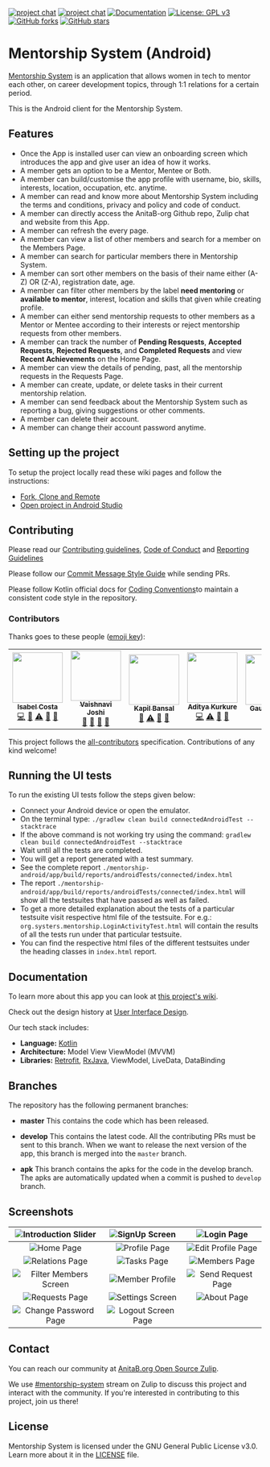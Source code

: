 
[![project chat](https://img.shields.io/badge/zulip-join_chat-brightgreen.svg?logo=zulip)](https://anitab-org.zulipchat.com/#narrow/stream/222534-mentorship-system)
[![project chat](https://img.shields.io/badge/Docusauras%20-2.0.0--alpha.72-brightgreen)](https://anitab-org.github.io/mentorship-android/)
[![Documentation](https://img.shields.io/badge/documentation-mentorship--android-green.svg)](https://anitab-org.github.io/mentorship-android/)
[![License: GPL v3](https://img.shields.io/badge/License-GPL%20v3-blue.svg?logo=GNU)](http://www.gnu.org/licenses/gpl-3.0)
[![GitHub forks](https://img.shields.io/github/forks/anitab-org/mentorship-android?style=social)](https://github.com/anitab-org/mentorship-android/network)
[![GitHub stars](https://img.shields.io/github/stars/anitab-org/mentorship-android?style=social)](https://github.com/anitab-org/mentorship-android/stargazers)

# Mentorship System (Android)

[Mentorship System](https://github.com/anitab-org/mentorship-backend) is an application that allows women in tech to mentor each other, on career development topics, through 1:1 relations for a certain period.

This is the Android client for the Mentorship System.

## Features
* Once the App is installed user can view an onboarding screen which introduces the app and give user an idea of how it works.
* A member gets an option to be a Mentor, Mentee or Both.
* A member can build/customise the app profile with username, bio, skills, interests, location, occupation, etc. anytime.
* A member can read and know more about Mentorship System including the terms and conditions, privacy and policy and code of conduct.
* A member can directly access the AnitaB-org Github repo, Zulip chat and website from this App.
* A member can refresh the every page.
* A member can view a list of other members and search for a member on the Members Page.
* A member can search for particular members there in Mentorship System.
* A member can sort other members on the basis of their name either (A-Z) OR (Z-A), registration date, age.
* A member can filter other members by the label **need mentoring** or **available to mentor**, interest, location and skills that given while creating profile.
* A member can either send mentorship requests to other members as a Mentor or Mentee according to their interests or reject mentorship requests from other members.
* A member can track the number of **Pending Resquests**, **Accepted Requests**, **Rejected Requests**, and **Completed Requests** and view **Recent Achievements** on the Home Page.
* A member can view the details of pending, past, all the mentorship requests in the Requests Page.
* A member can create, update, or delete tasks in their current mentorship relation.
* A member can send feedback about the Mentorship System such as reporting a bug, giving suggestions or other comments.
* A member can delete their account.
* A member can change their account password anytime.

## Setting up the project

To setup the project locally read these wiki pages and follow the instructions:

 - [Fork, Clone and Remote](https://github.com/anitab-org/mentorship-android/wiki/Fork%2C-Clone-%26-Remote)
 - [Open project in Android Studio](https://github.com/anitab-org/mentorship-android/wiki/Open-the-project-in-Android-Studio)

## Contributing

Please read our [Contributing guidelines](https://github.com/anitab-org/mentorship-android/blob/develop/.github/CONTRIBUTING.md), [Code of Conduct](http://systers.io/code-of-conduct) and [Reporting Guidelines](http://systers.io/reporting-guidelines)

Please follow our [Commit Message Style Guide](https://github.com/anitab-org/mentorship-android/wiki/Commit-Message-Style-Guide) while sending PRs.

Please follow Kotlin official docs for [Coding Conventions](https://kotlinlang.org/docs/reference/coding-conventions.html)to maintain a consistent code style in the repository.

### Contributors

Thanks goes to these people ([emoji key](https://github.com/all-contributors/all-contributors#emoji-key)):

<!-- ALL-CONTRIBUTORS-LIST:START - Do not remove or modify this section -->
<!-- prettier-ignore-start -->
<!-- markdownlint-disable -->
<table>
  <tr>
    <td align="center"><a href="https://isabelcosta.github.io/"><img src="https://avatars.githubusercontent.com/u/11148726?v=4?s=100" width="100px;" alt=""/><br /><sub><b>Isabel Costa</b></sub></a><br /><a href="https://github.com/anitab-org/mentorship-android/commits?author=isabelcosta" title="Code">💻</a> <a href="#maintenance-isabelcosta" title="Maintenance">🚧</a> <a href="https://github.com/anitab-org/mentorship-android/commits?author=isabelcosta" title="Tests">⚠️</a> <a href="https://github.com/anitab-org/mentorship-android/commits?author=isabelcosta" title="Documentation">📖</a> <a href="#design-isabelcosta" title="Design">🎨</a></td>
    <td align="center"><a href="https://github.com/vj-codes"><img src="https://avatars.githubusercontent.com/u/60894542?v=4?s=100" width="100px;" alt=""/><br /><sub><b>Vaishnavi Joshi</b></sub></a><br /><a href="#maintenance-vj-codes" title="Maintenance">🚧</a> <a href="#design-vj-codes" title="Design">🎨</a> <a href="https://github.com/anitab-org/mentorship-android/pulls?q=is%3Apr+reviewed-by%3Avj-codes" title="Reviewed Pull Requests">👀</a> <a href="#userTesting-vj-codes" title="User Testing">📓</a></td>
    <td align="center"><a href="https://github.com/devkapilbansal"><img src="https://avatars.githubusercontent.com/u/42766576?v=4?s=100" width="100px;" alt=""/><br /><sub><b>Kapil Bansal</b></sub></a><br /><a href="#maintenance-devkapilbansal" title="Maintenance">🚧</a> <a href="https://github.com/anitab-org/mentorship-android/commits?author=devkapilbansal" title="Tests">⚠️</a> <a href="https://github.com/anitab-org/mentorship-android/pulls?q=is%3Apr+reviewed-by%3Adevkapilbansal" title="Reviewed Pull Requests">👀</a> <a href="#userTesting-devkapilbansal" title="User Testing">📓</a></td>
    <td align="center"><a href="https://github.com/epicadk"><img src="https://avatars.githubusercontent.com/u/56596662?v=4?s=100" width="100px;" alt=""/><br /><sub><b>Aditya Kurkure</b></sub></a><br /><a href="https://github.com/anitab-org/mentorship-android/commits?author=epicadk" title="Code">💻</a> <a href="https://github.com/anitab-org/mentorship-android/commits?author=epicadk" title="Tests">⚠️</a> <a href="https://github.com/anitab-org/mentorship-android/pulls?q=is%3Apr+reviewed-by%3Aepicadk" title="Reviewed Pull Requests">👀</a> <a href="#userTesting-epicadk" title="User Testing">📓</a></td>
    <td align="center"><a href="https://github.com/gaurivn"><img src="https://avatars.githubusercontent.com/u/48416306?v=4?s=100" width="100px;" alt=""/><br /><sub><b>Gauri V. Nair</b></sub></a><br /><a href="#maintenance-gaurivn" title="Maintenance">🚧</a> <a href="https://github.com/anitab-org/mentorship-android/pulls?q=is%3Apr+reviewed-by%3Agaurivn" title="Reviewed Pull Requests">👀</a></td>
  </tr>
</table>

<!-- markdownlint-restore -->
<!-- prettier-ignore-end -->

<!-- ALL-CONTRIBUTORS-LIST:END -->

This project follows the [all-contributors](https://github.com/all-contributors/all-contributors) specification.
Contributions of any kind welcome!

## Running the UI tests

To run the existing UI tests follow the steps given below:
* Connect your Android device or open the emulator.
* On the terminal type: `./gradlew clean build connectedAndroidTest --stacktrace`
* If the above command is not working try using the command: `gradlew clean build connectedAndroidTest --stacktrace`
* Wait until all the tests are completed.
* You will get a report generated with a test summary.
* See the complete report `./mentorship-android/app/build/reports/androidTests/connected/index.html`
* The report `./mentorship-android/app/build/reports/androidTests/connected/index.html` will show all the testsuites that have passed as well as failed.
* To get a more detailed explanation about the tests of a particular testsuite visit respective html file of the testsuite.
  For e.g.: `org.systers.mentorship.LoginActivityTest.html` will contain the results of all the tests run under that particular testsuite.
* You can find the respective html files of the different testsuites under the heading classes in `index.html` report.

## Documentation

To learn more about this app you can look at [this project's wiki](https://github.com/anitab-org/mentorship-android/wiki).

Check out the design history at [User Interface Design](https://github.com/anitab-org/mentorship-android/wiki/User-Interface-Design).

Our tech stack includes:
- **Language:** [Kotlin](https://kotlinlang.org/)
- **Architecture:** Model View ViewModel (MVVM)
- **Libraries:** [Retrofit](http://square.github.io/retrofit/), [RxJava](https://github.com/ReactiveX/RxJava), ViewModel, LiveData, DataBinding

## Branches

The repository has the following permanent branches:

 * **master** This contains the code which has been released.

 * **develop** This contains the latest code. All the contributing PRs must be sent to this branch. When we want to release the next version of the app, this branch is merged into the `master` branch.

 * **apk** This branch contains the apks for the code in the develop branch. The apks are automatically updated when a commit is pushed to `develop` branch.

## Screenshots
|![Introduction Slider](https://user-images.githubusercontent.com/63957920/107955208-86743280-6fc3-11eb-9d5f-0e1031beb992.jpeg)|![SignUp Screen](https://user-images.githubusercontent.com/63957920/107955263-968c1200-6fc3-11eb-952d-def226ef1174.jpeg)|![Login Page](https://user-images.githubusercontent.com/63957920/107955213-883df600-6fc3-11eb-9d43-768a25f11aff.jpeg)|
|:---:|:---:|:---:|
|![Home Page](https://user-images.githubusercontent.com/63957920/107955205-84aa6f00-6fc3-11eb-95c7-4db92f18f6df.jpeg)|![Profile Page](https://user-images.githubusercontent.com/63957920/107955253-94c24e80-6fc3-11eb-9463-39aa50cb382c.jpeg)|![Edit Profile Page](https://user-images.githubusercontent.com/63957920/107955188-7f4d2480-6fc3-11eb-8698-66f41d6ae835.jpeg)|
|![Relations Page](https://user-images.githubusercontent.com/63957920/107955255-955ae500-6fc3-11eb-8d00-2664a2dce0cc.jpeg)|![Tasks Page](https://user-images.githubusercontent.com/63957920/107955267-9724a880-6fc3-11eb-9b20-c11ee5013014.jpeg)|![Members Page](https://user-images.githubusercontent.com/63957920/107955249-9429b800-6fc3-11eb-9a67-9a9cdafcb8ba.jpeg)|
|![Filter Members Screen](https://user-images.githubusercontent.com/63957920/107955194-81af7e80-6fc3-11eb-8ce7-c08d7e39b22a.jpeg)|![Member Profile](https://user-images.githubusercontent.com/63957920/107955215-8a07b980-6fc3-11eb-90b8-cde542c517bd.jpeg)|![Send Request Page](https://user-images.githubusercontent.com/63957920/107955259-95f37b80-6fc3-11eb-9e4f-5a284d82195a.jpeg)|
|![Requests Page](https://user-images.githubusercontent.com/63957920/107955257-955ae500-6fc3-11eb-8aec-488ed1cd8e0a.jpeg)|![Settings Screen](https://user-images.githubusercontent.com/63957920/107955260-95f37b80-6fc3-11eb-8862-4e0668c6d6e1.jpeg)|![About Page](https://user-images.githubusercontent.com/63957920/107955159-76f4e980-6fc3-11eb-87f8-464d6e9b9db4.jpeg)|
|![Change Password Page](https://user-images.githubusercontent.com/63957920/107955177-7bb99d80-6fc3-11eb-8a61-729001a3c330.jpeg)|![Logout Screen Page](https://user-images.githubusercontent.com/57872757/126679249-89fb62d3-8dd0-4ec8-a8f5-865d92df57bb.jpg)|
## Contact

You can reach our community at [AnitaB.org Open Source Zulip](https://anitab-org.zulipchat.com/).

We use [#mentorship-system](https://anitab-org.zulipchat.com/#narrow/stream/222534-mentorship-system) stream on Zulip to discuss this project and interact with the community. If you're interested in contributing to this project, join us there!

## License

Mentorship System is licensed under the GNU General Public License v3.0. Learn more about it in the [LICENSE](LICENSE) file.
